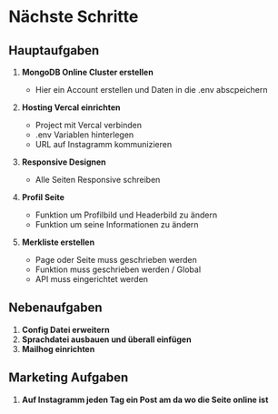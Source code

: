 # Nächste Schritte

## Hauptaufgaben

1. **MongoDB Online Cluster erstellen**

   - Hier ein Account erstellen und Daten in die .env abscpeichern

2. **Hosting Vercal einrichten**

   - Project mit Vercal verbinden
   - .env Variablen hinterlegen
   - URL auf Instagramm kommunizieren

3. **Responsive Designen**

   - Alle Seiten Responsive schreiben

4. **Profil Seite**

   - Funktion um Profilbild und Headerbild zu ändern
   - Funktion um seine Informationen zu ändern

5. **Merkliste erstellen**

   - Page oder Seite muss geschrieben werden
   - Funktion muss geschrieben werden / Global
   - API muss eingerichtet werden

## Nebenaufgaben

1. **Config Datei erweitern**
2. **Sprachdatei ausbauen und überall einfügen**
3. **Mailhog einrichten**

## Marketing Aufgaben

1. **Auf Instagramm jeden Tag ein Post am da wo die Seite online ist**
